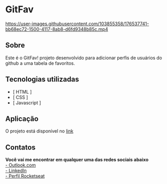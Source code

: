 # GitFav

https://user-images.githubusercontent.com/103855358/176537741-bb68ec72-1500-4117-8ab8-d6fd9348b85c.mp4

## Sobre

<p>Este é o GitFav! projeto desenvolvido para adicionar perfis de usuários do github a uma tabela de favoritos.</p>

## Tecnologias utilizadas

- [ HTML ]
- [ CSS ]
- [ Javascript ]

## Aplicação

<p>O projeto está disponível no <a href="">link</a>

## Contatos

<p>

<strong>Você vai me encontrar em qualquer uma das redes sociais abaixo</strong> </br>
<a target="_blank" href="mailto: felipeeduardol7@outlook.com">- Outlook.com</a> </br>
<a target="_blank" href="https://www.linkedin.com/in/felipe-pereira-eduardo-41ab64217/">- LinkedIn</a> </br>
<a target="_blank" href="https://app.rocketseat.com.br/me/felipe-pereira-eduardo-00732">- Perfil Rocketseat</a>

</p>

